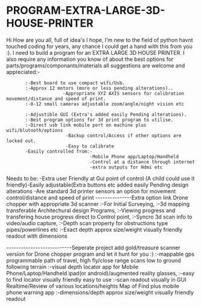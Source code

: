 # PROGRAM-EXTRA-LARGE-3D-HOUSE-PRINTER
Hi How are you all, full of idea's I hope,
I'm new to the field of python havnt touched coding for years,
any chance I could get a hand with this from you :).
I need to build a program for an EXTRA LARGE 3D HOUSE PRINTER.
I also require any information you know of about the best options for parts/programs/componants/materials all suggestions are welcome and appreciated:-
           
           :-Best board to use compact wifi/Usb.
           :-Approx 12 motors (more or less pending alterations)..
                         -Appropriate XYZ AXIS sensors for calibration movement/distance and speed of print.
           :-8-12 small cameras adjustable zoom/angle/night vision etc
           
           :-Adjustible GUI (Extra's added easily Pending alterations).
           :-Best program options for 3d print program to utilise.
           :-Direct usb link mobile port on machine plus wifi/blutooth/options
                          -Backup control/Access if other options are locked out.
                          -Easy to calibrate 
           -Easily controlled from:-
                                   -Mobile Phone app/Laptop/Handheld 
                                   -Control at a distance through internet 
                                   -extra outputs for Hdmi etc
Needs to be:
           -Extra user Friendly at Gui point of control (A child could use it friendly)-Easily adjustable(Extra buttons etc added easily Pending design alterations
           -Are standard 3d printer sensors an option for movement control/distance and speed of print
           ---------------Extra option link Drone chopper with appropriate 3d scanner
                                 :-For Initial Surveying,
                                 :-3d mapping transferable Architechural design Programs,
                                 :-Viewing progress and transfering house progress direct to Control point,
                                 :-Syncro 3d scan info to video/audio capture,
                                 :-Depth scan property for obstructions type pipes/powerlines etc 
                                 :-Exact depth approx size/weight visually friendly readout with dimensions
                                 
---------------------------Seperate project add gold/treasure scanner version for Drone chopper program and let it hunt for you :)
           :-mappable gps programmable path of travel, high fly/close range scans low to ground following terrain
           :-visual depth locator app for Mobile Phone/Laptop/Handheld ipad(or android)/augmented reality glasses,
           :-easy to find locator visually friendly easy to use
           :-scan readout visually in GUI Realtime/Review of various locations/heights 
           Map of Find plus mobile phone warning app
                      :-dimensions/depth approx size/weight visually friendly readout
                   
